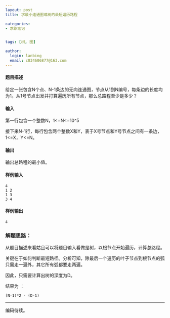 ```yaml
---
layout: post
title: 求最小连通图或树的最短遍历路程

categories:
- 求职笔记


tags: [树, 图]

author:
  login: lanbing
  email: c834606877@163.com
---
```




#### 题目描述

给定一张包含N个点、N-1条边的无向连通图，节点从1到N编号，每条边的长度均为1。从1号节点出发并打算遍历所有节点，那么总路程至少是多少？

#### 输入

第一行包含一个整数N，1<=N<=10^5

接下来N-1行，每行包含两个整数X和Y，表于X号节点和Y号节点之间有一条边，1<=X，Y<=N。

#### 输出

输出总路程的最小值。

#### 样例输入

```
4
1 2
1 3
3 4
```

#### 样例输出

```
4
```



### 解题思路：

从题目描述来看姑且可以将题目输入看做是树，以根节点开始遍历，计算总路程。

关键在于如何判断最短路径。分析可知，除最后一个遍历的叶子节点到根节点的弧只需走一遍外，其它所有弧都要走两遍。

因此，只需要计算出树的深度为D。

结果为 ：

`[N-1)*2 - (D-1)`



---

编码待续。



